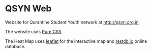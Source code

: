 # QSYN Web

Website for Qurantine Student Youth network at http://qsyn.org.in

The website uses [Pure CSS](https://purecss.io/).

The Heat Map uses [leaflet](https://leafletjs.com/) for the interactive map and [restdb.io](https://restdb.io/) online database.
